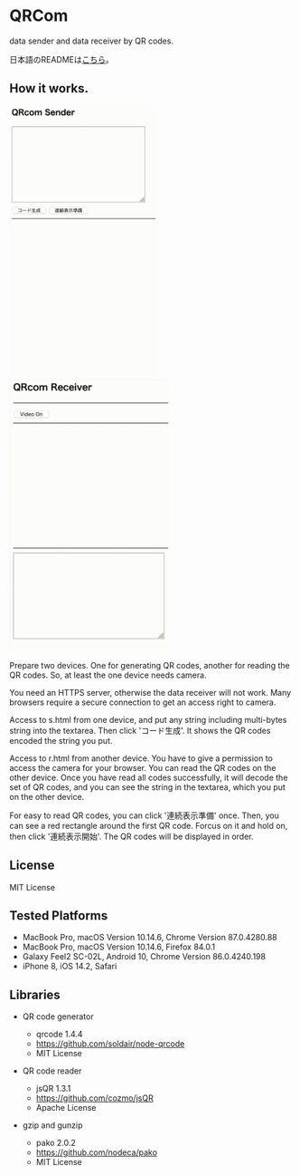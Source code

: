 QRCom
=====

data sender and data receiver by QR codes.

日本語のREADMEは[こちら](README.ja.md)。

## How it works.

<span>
    <kbd>
        <img alt="video of a sample for the sender side" src="sample/sample-s.gif" height="480">
    </kbd>
    <kbd>
        <img alt="video of a sample for the receiver side" src="sample/sample-r.gif" height="480">
    </kbd>
</span>

Prepare two devices.  One for generating QR codes, another for reading the QR codes.
So, at least the one device needs camera.

You need an HTTPS server, otherwise the data receiver will not work.
Many browsers require a secure connection to get an access right to camera.

Access to s.html from one device,
and put any string including multi-bytes string into the textarea.
Then click 'コード生成'.  It shows the QR codes encoded the string you put.

Access to r.html from another device.
You have to give a permission to access the camera for your browser.
You can read the QR codes on the other device.
Once you have read all codes successfully,
it will decode the set of QR codes,
and you can see the string in the textarea,
which you put on the other device.

For easy to read QR codes, you can click '連続表示準備' once.
Then, you can see a red rectangle around the first QR code.
Forcus on it and hold on, then click '連続表示開始'.
The QR codes will be displayed in order.

## License

MIT License

## Tested Platforms

- MacBook Pro, macOS Version 10.14.6, Chrome Version 87.0.4280.88
- MacBook Pro, macOS Version 10.14.6, Firefox 84.0.1
- Galaxy Feel2 SC-02L, Android 10, Chrome Version 86.0.4240.198
- iPhone 8, iOS 14.2, Safari

## Libraries

- QR code generator
    + qrcode 1.4.4
    + https://github.com/soldair/node-qrcode
    + MIT License

- QR code reader
    + jsQR 1.3.1
    + https://github.com/cozmo/jsQR
    + Apache License

- gzip and gunzip
    + pako 2.0.2
    + https://github.com/nodeca/pako
    + MIT License

